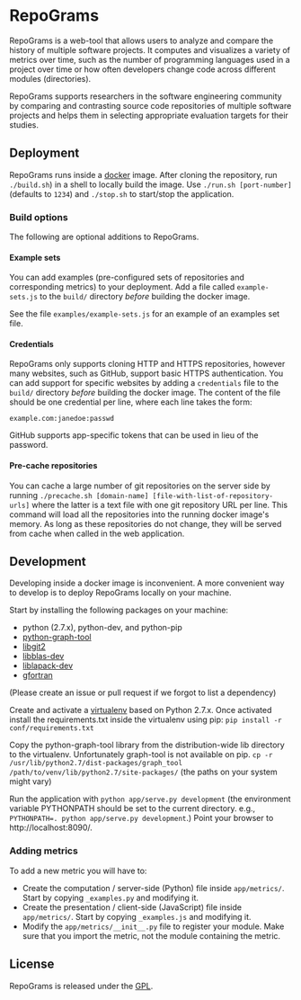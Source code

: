 # RepoGrams #

RepoGrams is a web-tool that allows users to analyze and compare the history of multiple software projects. It computes
and visualizes a variety of metrics over time, such as the number of programming languages used in a project over time
or how often developers change code across different modules (directories).

RepoGrams supports researchers in the software engineering community by comparing and contrasting source code
repositories of multiple software projects and helps them in selecting appropriate evaluation targets for their studies.


## Deployment ##

RepoGrams runs inside a [docker](https://www.docker.com/) image. After cloning the repository, run `./build.sh`) in a
shell to locally build the image. Use `./run.sh [port-number]` (defaults to `1234`) and `./stop.sh` to start/stop the
application.

### Build options ###

The following are optional additions to RepoGrams. 

#### Example sets ####

You can add examples (pre-configured sets of repositories and corresponding metrics) to your deployment. Add a file
called `example-sets.js` to the `build/` directory *before* building the docker image.

See the file `examples/example-sets.js` for an example of an examples set file.

#### Credentials ####

RepoGrams only supports cloning HTTP and HTTPS repositories, however many websites, such as GitHub, support basic HTTPS
authentication. You can add support for specific websites by adding a `credentials` file to the `build/` directory
*before* building the docker image. The content of the file should be one credential per line, where each line takes the
form:

`example.com:janedoe:passwd`

GitHub supports app-specific tokens that can be used in lieu of the password.

#### Pre-cache repositories ####

You can cache a large number of git repositories on the server side by running `./precache.sh [domain-name]
[file-with-list-of-repository-urls]` where the latter is a text file with one git repository URL per line. This command
will load all the repositories into the running docker image's memory. As long as these repositories do not change, they
will be served from cache when called in the web application.


## Development ##

Developing inside a docker image is inconvenient. A more convenient way to develop is to deploy RepoGrams locally on
your machine.

Start by installing the following packages on your machine:

* python (2.7.x), python-dev, and python-pip
* [python-graph-tool](http://graph-tool.skewed.de/)
* [libgit2](https://libgit2.github.com/)
* [libblas-dev](http://www.netlib.org/blas/)
* [liblapack-dev](http://www.netlib.org/lapack/)
* [gfortran](http://gcc.gnu.org/fortran/)

(Please create an issue or pull request if we forgot to list a dependency)

Create and activate a [virtualenv](https://virtualenv.pypa.io/) based on Python 2.7.x. Once activated install the
requirements.txt inside the virtualenv using pip:
`pip install -r conf/requirements.txt`

Copy the python-graph-tool library from the distribution-wide lib directory to the virtualenv. Unfortunately graph-tool
is not available on pip.
`cp -r /usr/lib/python2.7/dist-packages/graph_tool /path/to/venv/lib/python2.7/site-packages/`
(the paths on your system might vary)

Run the application with `python app/serve.py development` (the environment variable PYTHONPATH should be set to the
current directory. e.g., `PYTHONPATH=. python app/serve.py development`.) Point your browser to http://localhost:8090/.

### Adding metrics ###

To add a new metric you will have to:

* Create the computation / server-side (Python) file inside `app/metrics/`. Start by copying `_examples.py` and
  modifying it.
* Create the presentation / client-side (JavaScript) file inside `app/metrics/`. Start by copying `_examples.js` and
  modifying it.
* Modify the `app/metrics/__init__.py` file to register your module. Make sure that you import the metric, not the
  module containing the metric.


## License ##

RepoGrams is released under the [GPL](https://www.gnu.org/copyleft/gpl.html).
